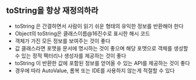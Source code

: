 ## toString을 항상 재정의하라

- toString 은 간결하면서 사람이 읽기 쉬운 형태의 유익한 정보를 반환해야 한다
- Object의 toString은 클래스이름@16진수로 표시한 해시 코드
- 객체가 가진 모든 정보를 보여주는 것이 좋다
- 값 클래스라면 포맷을 문서에 명시하는 것이 좋으며 해당 포맷으로 객체를 생성할 수 있는 정적 팩터리나 생성자를 제공하는 것이 좋다
- toString 이 반환한 값에 포함된 정보를 얻어올 수 있는 API를 제공하는 것이 좋다
- 경우에 따라 AutoValue, 롬복 또는 IDE를 사용하지 않는게 적절할 수 있다